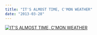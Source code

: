 ```yaml
---
title: "IT'S ALMOST TIME, C'MON WEATHER"
date: "2013-03-28"
---
```


[![IT'S ALMOST TIME, C'MON WEATHER](http://nickfoden.files.wordpress.com/2013/03/sailing-shell-shot-studio.jpg)](https://www.facebook.com/shellshotstudio)
